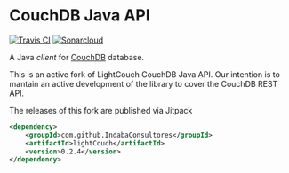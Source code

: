CouchDB Java API
================

[![Travis CI](https://api.travis-ci.org/IndabaConsultores/LightCouch.svg?branch=master)](https://travis-ci.org/IndabaConsultores/LightCouch)
[![Sonarcloud](https://sonarcloud.io/api/project_badges/measure?project=es.indaba:lightcouch&metric=alert_status)](https://sonarcloud.io/dashboard?id=es.indaba:lightcouch)


A Java _client_ for [CouchDB](http://couchdb.apache.org/) database.

This is an active fork of LightCouch CouchDB Java API. Our intention is to mantain an active development of the library to cover the CouchDB REST API.

The releases of this fork are published via Jitpack
```xml
<dependency>
	<groupId>com.github.IndabaConsultores</groupId>
	<artifactId>lightCouch</artifactId>
	<version>0.2.4</version>
</dependency>
```
